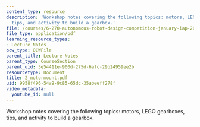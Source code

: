 ```yaml
---
content_type: resource
description: 'Workshop notes covering the following topics: motors, LEGO gearboxes,
  tips, and activity to build a gearbox.'
file: /courses/6-270-autonomous-robot-design-competition-january-iap-2005/9958f49654a99c8565dc35abeeff278f_2_motormount.pdf
file_type: application/pdf
learning_resource_types:
- Lecture Notes
ocw_type: OCWFile
parent_title: Lecture Notes
parent_type: CourseSection
parent_uid: 3e54411e-900d-275d-6afc-29b24959ee2b
resourcetype: Document
title: 2_motormount.pdf
uid: 9958f496-54a9-9c85-65dc-35abeeff278f
video_metadata:
  youtube_id: null
---
```

Workshop notes covering the following topics: motors, LEGO gearboxes, tips, and activity to build a gearbox.

